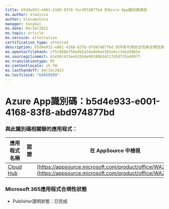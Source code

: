 ```yaml
---
title: b5d4e933-e001-4168-83f8-ford974877bd 的Azure App識別碼資訊
ms.author: elmalova
author: elenamalova
manager: tonybal
ms.date: 04/19/2022
ms.topic: article
ms.service: attestation
certification_type: attested
description: b5d4e933-e001-4168-83f8-dfd974877bd 的所有可用安全性與合規性資訊。
ms.openlocfilehash: cf5c868e758edb5a3da9e6ee301e4cc3de26965e
ms.sourcegitcommit: b1e50c421eeb1b54e99180634217d3df35a4897f
ms.translationtype: MT
ms.contentlocale: zh-TW
ms.lasthandoff: 04/19/2022
ms.locfileid: "64959509"
---
```

# <a name="azure-app-id-b5d4e933-e001-4168-83f8-abdd974877bd"></a>Azure App識別碼：b5d4e933-e001-4168-83f8-abd974877bd


### <a name="apps-associated-with-this-id"></a>與此識別碼相關聯的應用程式：
| **應用程式名稱** | **認證** | **在 AppSource 中檢視** |
|--------------|---------------|-----------------------|
| [Cloud Hub](../forward/WA200003034.md) |  | [https://appsource.microsoft.com/product/office/WA200003034](https://appsource.microsoft.com/product/office/WA200003034) |

### <a name="microsoft-365-app-compliance-status"></a>Microsoft 365應用程式合規性狀態
- Publisher證明狀態：已完成
